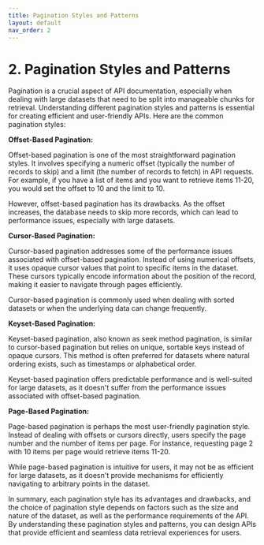 ```yaml
---
title: Pagination Styles and Patterns
layout: default
nav_order: 2
---
```


# 2. Pagination Styles and Patterns

Pagination is a crucial aspect of API documentation, especially when dealing with large datasets that need to be split into manageable chunks for retrieval. Understanding different pagination styles and patterns is essential for creating efficient and user-friendly APIs. Here are the common pagination styles:

**Offset-Based Pagination:**

Offset-based pagination is one of the most straightforward pagination styles. It involves specifying a numeric offset (typically the number of records to skip) and a limit (the number of records to fetch) in API requests. For example, if you have a list of items and you want to retrieve items 11-20, you would set the offset to 10 and the limit to 10.

However, offset-based pagination has its drawbacks. As the offset increases, the database needs to skip more records, which can lead to performance issues, especially with large datasets.

**Cursor-Based Pagination:**

Cursor-based pagination addresses some of the performance issues associated with offset-based pagination. Instead of using numerical offsets, it uses opaque cursor values that point to specific items in the dataset. These cursors typically encode information about the position of the record, making it easier to navigate through pages efficiently.

Cursor-based pagination is commonly used when dealing with sorted datasets or when the underlying data can change frequently.

**Keyset-Based Pagination:**

Keyset-based pagination, also known as seek method pagination, is similar to cursor-based pagination but relies on unique, sortable keys instead of opaque cursors. This method is often preferred for datasets where natural ordering exists, such as timestamps or alphabetical order.

Keyset-based pagination offers predictable performance and is well-suited for large datasets, as it doesn't suffer from the performance issues associated with offset-based pagination.

**Page-Based Pagination:**

Page-based pagination is perhaps the most user-friendly pagination style. Instead of dealing with offsets or cursors directly, users specify the page number and the number of items per page. For instance, requesting page 2 with 10 items per page would retrieve items 11-20.

While page-based pagination is intuitive for users, it may not be as efficient for large datasets, as it doesn't provide mechanisms for efficiently navigating to arbitrary points in the dataset.

In summary, each pagination style has its advantages and drawbacks, and the choice of pagination style depends on factors such as the size and nature of the dataset, as well as the performance requirements of the API. By understanding these pagination styles and patterns, you can design APIs that provide efficient and seamless data retrieval experiences for users.
